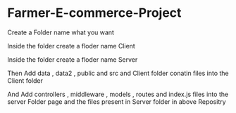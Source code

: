 # Farmer-E-commerce-Project

Create a Folder name what you want

Inside the folder create a floder name Client 

Inside the folder create a floder name Server 

Then Add data , data2 , public and src and Client folder conatin files into the Client folder

And Add controllers , middleware , models , routes and index.js files into the server Folder page and the files present in Server  folder in above Repositry
